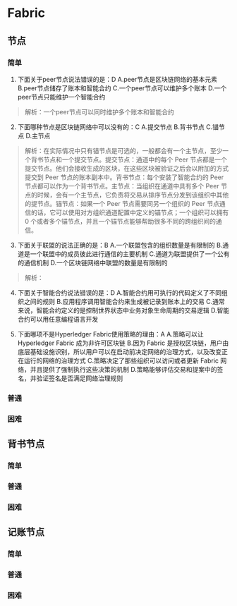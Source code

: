 # Fabric

## 节点

### 简单

1. 下面关于peer节点说法错误的是：D
    A.peer节点是区块链网络的基本元素
    B.peer节点储存了账本和智能合约
    C.一个peer节点可以维护多个账本
    D.一个peer节点只能维护一个智能合约

> 解析：一个peer节点可以同时维护多个账本和智能合约

2. 下面哪种节点是区块链网络中可以没有的：C
    A.提交节点
    B.背书节点
    C.锚节点
    D.主节点

> 解析：在实际情况中只有锚节点是可选的，一般都会有一个主节点，至少一个背书节点和一个提交节点。提交节点：通道中的每个 Peer 节点都是一个提交节点。他们会接收生成的区块，在这些区块被验证之后会以附加的方式提交到 Peer 节点的账本副本中。背书节点：每个安装了智能合约的 Peer 节点都可以作为一个背书节点。主节点：当组织在通道中具有多个 Peer 节点的时候，会有一个主节点，它负责将交易从排序节点分发到该组织中其他的提节点。锚节点：如果一个 Peer 节点需要同另一个组织的 Peer 节点通信的话，它可以使用对方组织通道配置中定义的锚节点；一个组织可以拥有 0 个或者多个锚节点，并且一个锚节点能够帮助很多不同的跨组织间的通信。

3. 下面关于联盟的说法正确的是：B
    A.一个联盟包含的组织数量是有限制的
    B.通道是一个联盟中的成员彼此进行通信的主要机制
    C.通道为联盟提供了一个公有的通信机制
    D.一个区块链网络中联盟的数量是有限制的

> 解析：

4. 下面关于智能合约说法错误的是：D
    A.智能合约用可执行的代码定义了不同组织之间的规则
    B.应用程序调用智能合约来生成被记录到账本上的交易
    C.通常来说，智能合约定义的是控制世界状态中业务对象生命周期的交易逻辑
    D.智能合约可以用任意编程语言开发

5. 下面哪项不是Hyperledger Fabric使用策略的理由：A
    A.策略可以让 Hyperledger Fabric 成为非许可区块链
    B.因为 Fabric 是授权区块链，用户由底层基础设施识别，所以用户可以在启动前决定网络的治理方式，以及改变正在运行的网络的治理方式
    C.策略决定了那些组织可以访问或者更新 Fabric 网络，并且提供了强制执行这些决策的机制
    D.策略能够评估交易和提案中的签名，并验证签名是否满足网络治理规则

### 普通

### 困难

## 背书节点

### 简单

### 普通

### 困难

## 记账节点

### 简单

### 普通

### 困难